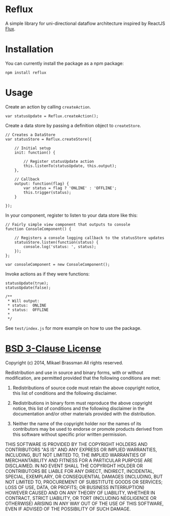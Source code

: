 # Reflux

A simple library for uni-directional dataflow architecture inspired by ReactJS [Flux](http://facebook.github.io/react/blog/2014/05/06/flux.html).

# Installation

You can currently install the package as a npm package:

    npm install reflux

# Usage

Create an action by calling `createAction`.

    var statusUpdate = Reflux.createAction();

Create a data store by passing a definition object to `createStore`.

    // Creates a DataStore
    var statusStore = Reflux.createStore({

        // Initial setup
        init: function() {

            // Register statusUpdate action
            this.listenTo(statusUpdate, this.output);
        },

        // Callback
        output: function(flag) {
            var status = flag ? 'ONLINE' : 'OFFLINE';
            this.trigger(status);
        }

    });

In your component, register to listen to your data store like this:

    // Fairly simple view component that outputs to console
    function ConsoleComponent() {

        // Registers a console logging callback to the statusStore updates
        statusStore.listen(function(status) {
            console.log('status: ', status);
        });
    };

    var consoleComponent = new ConsoleComponent();

Invoke actions as if they were functions:

    statusUpdate(true);
    statusUpdate(false);

    /**
     * Will output:
     * status:  ONLINE
     * status:  OFFLINE
     *
     */


See `test/index.js` for more example on how to use the package.

# [BSD 3-Clause License](http://opensource.org/licenses/BSD-3-Clause)

Copyright (c) 2014, Mikael Brassman
All rights reserved.

Redistribution and use in source and binary forms, with or without modification, are permitted provided that the following conditions are met:

1. Redistributions of source code must retain the above copyright notice, this list of conditions and the following disclaimer.

2. Redistributions in binary form must reproduce the above copyright notice, this list of conditions and the following disclaimer in the documentation and/or other materials provided with the distribution.

3. Neither the name of the copyright holder nor the names of its contributors may be used to endorse or promote products derived from this software without specific prior written permission.

THIS SOFTWARE IS PROVIDED BY THE COPYRIGHT HOLDERS AND CONTRIBUTORS "AS IS" AND ANY EXPRESS OR IMPLIED WARRANTIES, INCLUDING, BUT NOT LIMITED TO, THE IMPLIED WARRANTIES OF MERCHANTABILITY AND FITNESS FOR A PARTICULAR PURPOSE ARE DISCLAIMED. IN NO EVENT SHALL THE COPYRIGHT HOLDER OR CONTRIBUTORS BE LIABLE FOR ANY DIRECT, INDIRECT, INCIDENTAL, SPECIAL, EXEMPLARY, OR CONSEQUENTIAL DAMAGES (INCLUDING, BUT NOT LIMITED TO, PROCUREMENT OF SUBSTITUTE GOODS OR SERVICES; LOSS OF USE, DATA, OR PROFITS; OR BUSINESS INTERRUPTION) HOWEVER CAUSED AND ON ANY THEORY OF LIABILITY, WHETHER IN CONTRACT, STRICT LIABILITY, OR TORT (INCLUDING NEGLIGENCE OR OTHERWISE) ARISING IN ANY WAY OUT OF THE USE OF THIS SOFTWARE, EVEN IF ADVISED OF THE POSSIBILITY OF SUCH DAMAGE.